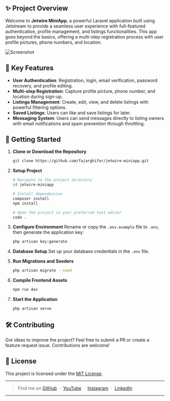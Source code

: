 ## ✨ Project Overview

Welcome to **Jetwire MiniApp**, a powerful Laravel application built using Jetstream to provide a seamless user experience with full-featured authentication, profile management, and listings functionalities. This app goes beyond the basics, offering a multi-step registration process with user profile pictures, phone numbers, and location.

![Screenshot](https://github.com/user-attachments/assets/0ac7c4dc-e4a9-4ca0-8a49-fee6715e2671)

## 🌟 Key Features

- **User Authentication**: Registration, login, email verification, password recovery, and profile editing.
- **Multi-step Registration**: Capture profile picture, phone number, and location during sign-up.
- **Listings Management**: Create, edit, view, and delete listings with powerful filtering options.
- **Saved Listings**: Users can like and save listings for later.
- **Messaging System**: Users can send messages directly to listing owners with email notifications and spam prevention through throttling.

## 🚀 Getting Started

1. **Clone or Download the Repository**
    ```bash
    git clone https://github.com/fajarghifar/jetwire-miniapp.git
    ```

2. **Setup Project**
    ```bash
    # Navigate to the project directory
    cd jetwire-miniapp

    # Install dependencies
    composer install
    npm install

    # Open the project in your preferred text editor
    code .
    ```

3. **Configure Environment**
    Rename or copy the `.env.example` file to `.env`, then generate the application key:
    ```bash
    php artisan key:generate
    ```

4. **Database Setup**
    Set up your database credentials in the `.env` file.

5. **Run Migrations and Seeders**
    ```bash
    php artisan migrate --seed
    ```

6. **Compile Frontend Assets**
    ```bash
    npm run dev
    ```

7. **Start the Application**
    ```bash
    php artisan serve
    ```

## 🛠 Contributing

Got ideas to improve the project? Feel free to submit a PR or create a feature request issue. Contributions are welcome!

## 📝 License

This project is licensed under the [MIT License](LICENSE).

---

> Find me on [GitHub](https://github.com/fajarghifar) &nbsp;&middot;&nbsp; [YouTube](https://www.youtube.com/@fajarghifar) &nbsp;&middot;&nbsp; [Instagram](https://instagram.com/fajarghifar) &nbsp;&middot;&nbsp; [LinkedIn](https://www.linkedin.com/in/fajarghifar/)

---
